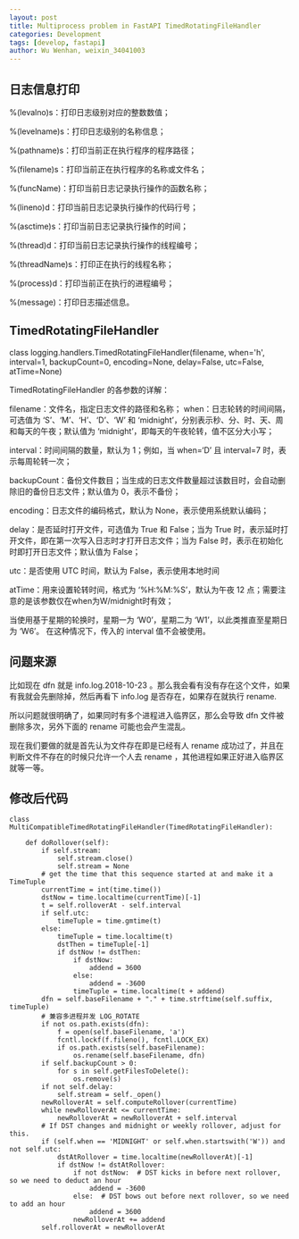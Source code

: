 ```yaml
---
layout: post
title: Multiprocess problem in FastAPI TimedRotatingFileHandler
categories: Development
tags: [develop, fastapi]
author: Wu Wenhan, weixin_34041003
---
```


## 日志信息打印

%(levalno)s：打印日志级别对应的整数数值；

%(levelname)s：打印日志级别的名称信息；

%(pathname)s：打印当前正在执行程序的程序路径；

%(filename)s：打印当前正在执行程序的名称或文件名；

%(funcName)：打印当前日志记录执行操作的函数名称；

%(lineno)d：打印当前日志记录执行操作的代码行号；

%(asctime)s：打印当前日志记录执行操作的时间；

%(thread)d：打印当前日志记录执行操作的线程编号；

%(threadName)s：打印正在执行的线程名称；

%(process)d：打印当前正在执行的进程编号；

%(message)：打印日志描述信息。

## TimedRotatingFileHandler

class logging.handlers.TimedRotatingFileHandler(filename, when='h', interval=1, backupCount=0, encoding=None, delay=False, utc=False, atTime=None)

TimedRotatingFileHandler 的各参数的详解：

filename：文件名，指定日志文件的路径和名称；
when：日志轮转的时间间隔，可选值为 ‘S’、‘M’、‘H’、‘D’、‘W’ 和 ‘midnight’，分别表示秒、分、时、天、周和每天的午夜；默认值为 ‘midnight’，即每天的午夜轮转，值不区分大小写；

interval：时间间隔的数量，默认为 1；例如，当 when=‘D’ 且 interval=7 时，表示每周轮转一次；

backupCount：备份文件数目；当生成的日志文件数量超过该数目时，会自动删除旧的备份日志文件；默认值为 0，表示不备份；

encoding：日志文件的编码格式，默认为 None，表示使用系统默认编码；

delay：是否延时打开文件，可选值为 True 和 False；当为 True 时，表示延时打开文件，即在第一次写入日志时才打开日志文件；当为 False 时，表示在初始化时即打开日志文件；默认值为 False；

utc：是否使用 UTC 时间，默认为 False，表示使用本地时间

atTime：用来设置轮转时间，格式为 ‘%H:%M:%S’，默认为午夜 12 点；需要注意的是该参数仅在when为W/midnight时有效；

当使用基于星期的轮换时，星期一为 ‘W0’，星期二为 ‘W1’，以此类推直至星期日为 ‘W6’。 在这种情况下，传入的 interval 值不会被使用。

## 问题来源

比如现在 dfn 就是 info.log.2018-10-23 。那么我会看有没有存在这个文件，如果有我就会先删除掉，然后再看下 info.log 是否存在，如果存在就执行 rename.

所以问题就很明确了，如果同时有多个进程进入临界区，那么会导致 dfn 文件被删除多次，另外下面的 rename 可能也会产生混乱。

现在我们要做的就是首先认为文件存在即是已经有人 rename 成功过了，并且在判断文件不存在的时候只允许一个人去 rename ，其他进程如果正好进入临界区就等一等。

## 修改后代码
```
class MultiCompatibleTimedRotatingFileHandler(TimedRotatingFileHandler):

    def doRollover(self):
        if self.stream:
            self.stream.close()
            self.stream = None
        # get the time that this sequence started at and make it a TimeTuple
        currentTime = int(time.time())
        dstNow = time.localtime(currentTime)[-1]
        t = self.rolloverAt - self.interval
        if self.utc:
            timeTuple = time.gmtime(t)
        else:
            timeTuple = time.localtime(t)
            dstThen = timeTuple[-1]
            if dstNow != dstThen:
                if dstNow:
                    addend = 3600
                else:
                    addend = -3600
                timeTuple = time.localtime(t + addend)
        dfn = self.baseFilename + "." + time.strftime(self.suffix, timeTuple)
        # 兼容多进程并发 LOG_ROTATE
        if not os.path.exists(dfn):
            f = open(self.baseFilename, 'a')
            fcntl.lockf(f.fileno(), fcntl.LOCK_EX)
            if os.path.exists(self.baseFilename):
                os.rename(self.baseFilename, dfn)
        if self.backupCount > 0:
            for s in self.getFilesToDelete():
                os.remove(s)
        if not self.delay:
            self.stream = self._open()
        newRolloverAt = self.computeRollover(currentTime)
        while newRolloverAt <= currentTime:
            newRolloverAt = newRolloverAt + self.interval
        # If DST changes and midnight or weekly rollover, adjust for this.
        if (self.when == 'MIDNIGHT' or self.when.startswith('W')) and not self.utc:
            dstAtRollover = time.localtime(newRolloverAt)[-1]
            if dstNow != dstAtRollover:
                if not dstNow:  # DST kicks in before next rollover, so we need to deduct an hour
                    addend = -3600
                else:  # DST bows out before next rollover, so we need to add an hour
                    addend = 3600
                newRolloverAt += addend
        self.rolloverAt = newRolloverAt
```
